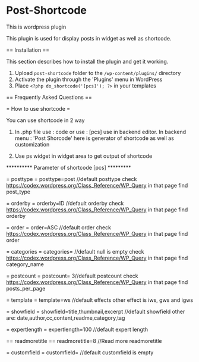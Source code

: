 # Post-Shortcode
This is wordpress plugin 

This plugin is used for display posts in widget as well as shortcode.


== Installation ==

This section describes how to install the plugin and get it working.


1. Upload `post-shortcode` folder to the `/wp-content/plugins/` directory
2. Activate the plugin through the 'Plugins' menu in WordPress
3. Place `<?php do_shortcode('[pcs]'); ?>` in your templates

== Frequently Asked Questions ==

= How to use shortcode =

You can use shortcode in 2 way 

1. In .php file use : <?php do_shortcode('[pcs]'); ?> code or use : [pcs] use in backend editor. 
   In backend menu : 'Post Shorcode' here is generator of shortcode as well as customization

2. Use ps widget in widget area to get output of shortcode


**********   Parameter of shortcode [pcs]  *********

= posttype =
posttype=post //default posttype
check https://codex.wordpress.org/Class_Reference/WP_Query in that page find post_type

= orderby =
orderby=ID //default orderby
check https://codex.wordpress.org/Class_Reference/WP_Query in that page find orderby

= order =
order=ASC //default order
check https://codex.wordpress.org/Class_Reference/WP_Query in that page find order

=  categories =
 categories= //default null is empty
check https://codex.wordpress.org/Class_Reference/WP_Query in that page find  category_name


= postcount =
postcount= 3//default postcount
check https://codex.wordpress.org/Class_Reference/WP_Query in that page find posts_per_page


= template =
template=ws //default effects
other effect is iws, gws and igws

= showfield =
showfield=title,thumbnail,excerpt //default showfield
other are: date,author,cc,content,readme,category,tag

= expertlength =
expertlength=100 //default expert length

== readmoretitle ==
readmoretitle=8 //Read more readmoretitle


= customfield =
customfield= //default customfield is empty

